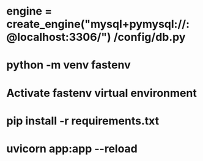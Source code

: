 # engine = create_engine("mysql+pymysql://<user>:<password>@localhost:3306/<database>")       /config/db.py
# python -m venv fastenv
# Activate fastenv virtual environment
# pip install -r requirements.txt
# uvicorn app:app --reload
